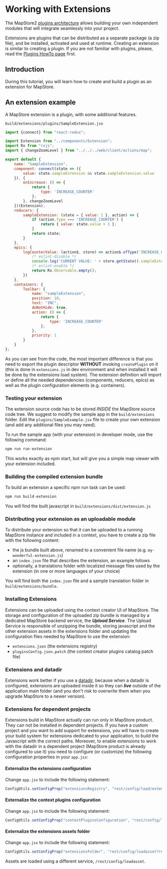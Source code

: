 # Working with Extensions

The MapStore2 [plugins architecture](../plugins-architecture) allows building your own independent modules that will integrate seamlessly into your project.

Extensions are plugins that can be distributed as a separate package (a zip file), and be installed, activated and used at runtime.
Creating an extension is similar to creating a plugin. If you are not familiar with plugins, please, read the [Plugins HowTo page](../plugins-howto) first.

## Introduction

During this tutorial, you will learn how to create and build a plugin as an extension for MapStore.

## An extension example

A MapStore extension is a plugin, with some additional features.

`build/extensions/plugins/SampleExtension.jsx`

```javascript
import {connect} from "react-redux";

import Extension from "../components/Extension";
import Rx from "rxjs";
import { changeZoomLevel } from "../../../web/client/actions/map";

export default {
    name: "SampleExtension",
    component: connect(state => ({
        value: state.sampleExtension && state.sampleExtension.value
    }), {
        onIncrease: () => {
            return {
                type: 'INCREASE_COUNTER'
            };
        }, changeZoomLevel
    })(Extension),
    reducers: {
        sampleExtension: (state = { value: 1 }, action) => {
            if (action.type === 'INCREASE_COUNTER') {
                return { value: state.value + 1 };
            }
            return state;
        }
    },
    epics: {
        logCounterValue: (action$, store) => action$.ofType('INCREASE_COUNTER').switchMap(() => {
            /* eslint-disable */
            console.log('CURRENT VALUE: ' + store.getState().sampleExtension.value);
            /* eslint-enable */
            return Rx.Observable.empty();
        })
    },
    containers: {
        Toolbar: {
            name: "sampleExtension",
            position: 10,
            text: "INC",
            doNotHide: true,
            action: () => {
                return {
                    type: 'INCREASE_COUNTER'
                };
            },
            priority: 1
        }
    }
};

```

As you can see from the code, the most important difference is that you need to export the plugin descriptor **WITHOUT** invoking `createPlugin` on it (this is done in `extensions.js` in dev environment and when installed it will be done by the extensions load system).
The extension definition will import or define all the needed dependencies (components, reducers, epics) as well as the plugin configuration elements
(e.g. containers).

### Testing your extension

The extension source code has to be stored *INSIDE* the MapStore source code tree. We suggest to modify the sample app in the `build/extensions` folder.
Edit the `plugins/SampleExample.jsx` file to create your own extension (and add any additional files you may need).

To run the sample app (with your extension) in developer mode, use the following command:

```javascript
npm run run-extension
```

This works exactly as npm start, but will give you a simple map viewer with your extension included.

### Building the compiled extension bundle

To build an extension a specific npm run task can be used:

```javascript
npm run build-extension
```

You will find the built javascript in `build/extensions/dist/extension.js`

### Distributing your extension as an uploadable module

To distribute your extension so that it can be uploaded to a running MapStore instance and included in a context, you have to create a zip file with the following content:

* the js bundle built above, renamed to a convenient file name (e.g. `my-wonderful-extension.js`)
* an `index.json` file that describes the extension, an example follows
* optionally, a translations folder with localized message files used by the extension (in one or more languages of your choice)

You will find both the `index.json` file and a sample translation folder in `build/extensions/bundle`.

### Installing Extensions

Extensions can be uploaded using the context creator UI of MapStore. The storage and configuration of the uploaded zip bundle is managed by a dedicated MapStore backend service, the ***Upload Service***.
The Upload Service is responsible of unzipping the bundle, storing javascript and the other extension assets in the extensions folder and updating the configuration files needed by MapStore to use the extension:

* `extensions.json` (the extensions registry)
* `pluginsConfig.json.patch` (the context creator plugins catalog patch file)

### Extensions and datadir

Extensions work better if you use a [datadir](externalized-configuration.md), because when a datadir is configured,
extensions are uploaded inside it so they can ***live*** outside of the application main folder (and you don't risk to overwrite them when
you upgrade MapStore to a newer version).

### Extensions for dependent projects

Extensions build in MapStore actually can run only in MapStore product. They can not be installed in dependent projects. If you have a custom project and you want to add support for extensions, you will have to create your build system for extensions dedicated to your application, to build the Javascript with the correct paths.
Moreover, to enable extensions to work with the datadir in a dependent project (MapStore product is already configured to use it) you need to configure (or customize) the following configuration properties in your `app.jsx`:

#### Externalize the extensions configuration

Change `app.jsx` to include the following statement:

```javascript
ConfigUtils.setConfigProp("extensionsRegistry", "rest/config/load/extensions.json");
```

#### Externalize the context plugins configuration

Change `app.jsx` to include the following statement:

```javascript
ConfigUtils.setConfigProp("contextPluginsConfiguration", "rest/config/load/pluginsConfig.json");
```

#### Externalize the extensions assets folder

Change `app.jsx` to include the following statement:

```javascript
ConfigUtils.setConfigProp("extensionsFolder", "rest/config/loadasset?resource=");
```

Assets are loaded using a different service, `/rest/config/loadasset`.
